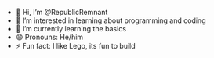 - 👋 Hi, I’m @RepublicRemnant
- 👀 I’m interested in learning about programming and coding
- 🌱 I’m currently learning the basics
- 😄 Pronouns: He/him
- ⚡ Fun fact: I like Lego, its fun to build

<!---
RepublicRemnant/RepublicRemnant is a ✨ special ✨ repository because its `README.md` (this file) appears on your GitHub profile.
You can click the Preview link to take a look at your changes.
--->
